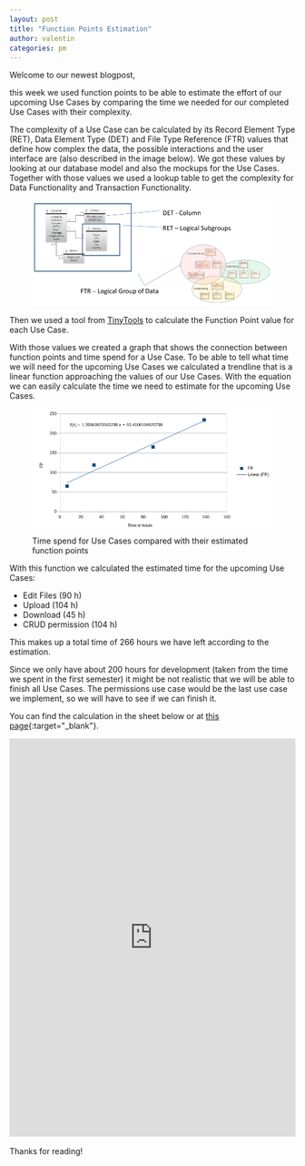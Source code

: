 ```yaml
---
layout: post  
title: "Function Points Estimation"  
author: valentin  
categories: pm
---
```



Welcome to our newest blogpost,

this week we used function points to be able to estimate the effort of our upcoming Use Cases by comparing the time we needed for our completed Use Cases with their complexity.

The complexity of a Use Case can be calculated by its Record Element Type (RET), Data Element Type (DET) and File Type Reference (FTR) values that define how complex the data, the possible
interactions and the user interface are (also described in the image below). We got these values by looking at our database model and also the mockups for the Use Cases. Together with those
values we used a lookup table to get the complexity for Data Functionality and Transaction Functionality.


<figure>
  <img src="/assets/images/blog-15/det.png" />
</figure>


Then we used a tool from [TinyTools](http://groups.umd.umich.edu/cis/course.des/cis525/js/f00/harvey/FP_Calc.html?tCountVal=0#FPCalc) to calculate the Function Point value for each Use Case.

With those values we created a graph that shows the connection between function points and time spend for a Use Case.
To be able to tell what time we will need for the upcoming Use Cases we calculated a trendline that is a linear function approaching the values of our Use Cases.
With the equation we can easily calculate the time we need to estimate for the upcoming Use Cases.

<figure>
  <img src="/assets/images/blog-15/fp.png" />
<figcaption>Time spend for Use Cases compared with their estimated function points</figcaption>
</figure>

With this function we calculated the estimated time for the upcoming Use Cases:

* Edit Files  (90 h)
* Upload  (104 h)
* Download (45 h)
* CRUD permission (104 h) 

This makes up a total time of 266 hours we have left according to the estimation.

Since we only have about 200 hours for development (taken from the time we spent in the first semester) it might be not realistic that we will be able to finish all Use Cases.
The permissions use case would be the last use case we implement, so we will have to see if we can finish it.



You can find the calculation in the sheet below or at [this page](https://pads.c3w.at/sheet/#/2/sheet/view/OGi1SLOKNq5sRnSgFC2CYU1Dd+lIA2-Icntko7nNSz4/embed/){:target="_blank"}.

<iframe src="https://pads.c3w.at/sheet/#/2/sheet/view/OGi1SLOKNq5sRnSgFC2CYU1Dd+lIA2-Icntko7nNSz4/embed/" style="width:100%;height:700px;border:none"></iframe>


Thanks for reading!
